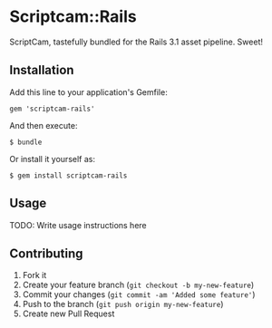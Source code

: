 # Scriptcam::Rails

ScriptCam, tastefully bundled for the Rails 3.1 asset pipeline. Sweet!

## Installation

Add this line to your application's Gemfile:

    gem 'scriptcam-rails'

And then execute:

    $ bundle

Or install it yourself as:

    $ gem install scriptcam-rails

## Usage

TODO: Write usage instructions here

## Contributing

1. Fork it
2. Create your feature branch (`git checkout -b my-new-feature`)
3. Commit your changes (`git commit -am 'Added some feature'`)
4. Push to the branch (`git push origin my-new-feature`)
5. Create new Pull Request
